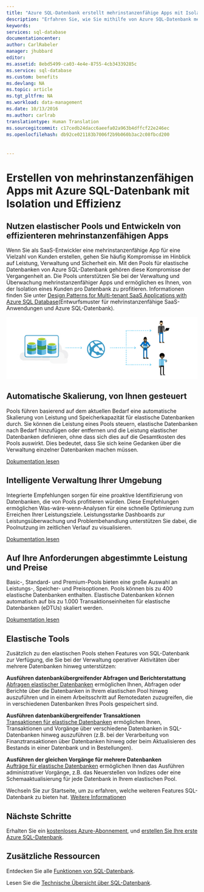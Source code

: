 ```yaml
---
title: "Azure SQL-Datenbank erstellt mehrinstanzenfähige Apps mit Isolation und Effizienz"
description: "Erfahren Sie, wie Sie mithilfe von Azure SQL-Datenbank mehrinstanzenfähige Apps entwickeln können."
keywords: 
services: sql-database
documentationcenter: 
author: CarlRabeler
manager: jhubbard
editor: 
ms.assetid: 8ebd5499-ca03-4e4e-8755-4cb34339285c
ms.service: sql-database
ms.custom: benefits
ms.devlang: NA
ms.topic: article
ms.tgt_pltfrm: NA
ms.workload: data-management
ms.date: 10/13/2016
ms.author: carlrab
translationtype: Human Translation
ms.sourcegitcommit: c17cedb24dacc6aeefa02a963b4dffcf22e246ec
ms.openlocfilehash: db92ce021183b7006f2b9b060b3ac2c08fbcd200


---
```

# <a name="build-multi-tenant-apps-with-azure-sql-database-with-isolation-and-efficiency"></a>Erstellen von mehrinstanzenfähigen Apps mit Azure SQL-Datenbank mit Isolation und Effizienz
## <a name="leverage-elastic-pools-and-build-more-efficient-multi-tenant-apps"></a>Nutzen elastischer Pools und Entwickeln von effizienteren mehrinstanzenfähigen Apps
Wenn Sie als SaaS-Entwickler eine mehrinstanzenfähige App für eine Vielzahl von Kunden erstellen, gehen Sie häufig Kompromisse im Hinblick auf Leistung, Verwaltung und Sicherheit ein. Mit den Pools für elastische Datenbanken von Azure SQL-Datenbank gehören diese Kompromisse der Vergangenheit an. Die Pools unterstützen Sie bei der Verwaltung und Überwachung mehrinstanzenfähiger Apps und ermöglichen es Ihnen, von der Isolation eines Kunden pro Datenbank zu profitieren. Informationen finden Sie unter [Design Patterns for Multi-tenant SaaS Applications with Azure SQL Database](sql-database-design-patterns-multi-tenancy-saas-applications.md)(Entwurfsmuster für mehrinstanzenfähige SaaS-Anwendungen und Azure SQL-Datenbank).

![build-multi-tenant-apps](./media/sql-database-build-multi-tenant-apps/sql-database-build-multi-tenant-apps.png)

## <a name="auto-scaling-you-control"></a>Automatische Skalierung, von Ihnen gesteuert
Pools führen basierend auf dem aktuellen Bedarf eine automatische Skalierung von Leistung und Speicherkapazität für elastische Datenbanken durch. Sie können die Leistung eines Pools steuern, elastische Datenbanken nach Bedarf hinzufügen oder entfernen und die Leistung elastischer Datenbanken definieren, ohne dass sich dies auf die Gesamtkosten des Pools auswirkt. Dies bedeutet, dass Sie sich keine Gedanken über die Verwaltung einzelner Datenbanken machen müssen.

[Dokumentation lesen](sql-database-elastic-pool.md)

## <a name="intelligent-management-of-your-environment"></a>Intelligente Verwaltung Ihrer Umgebung
Integrierte Empfehlungen sorgen für eine proaktive Identifizierung von Datenbanken, die von Pools profitieren würden. Diese Empfehlungen ermöglichen Was-wäre-wenn-Analysen für eine schnelle Optimierung zum Erreichen Ihrer Leistungsziele. Leistungsstarke Dashboards zur Leistungsüberwachung und Problembehandlung unterstützen Sie dabei, die Poolnutzung im zeitlichen Verlauf zu visualisieren.

[Dokumentation lesen](sql-database-elastic-pool-guidance.md)

## <a name="performance-and-price-to-meet-your-needs"></a>Auf Ihre Anforderungen abgestimmte Leistung und Preise 
Basic-, Standard- und Premium-Pools bieten eine große Auswahl an Leistungs-, Speicher- und Preisoptionen. Pools können bis zu 400 elastische Datenbanken enthalten. Elastische Datenbanken können automatisch auf bis zu 1.000 Transaktionseinheiten für elastische Datenbanken (eDTUs) skaliert werden.

[Dokumentation lesen](https://azure.microsoft.com/pricing/details/sql-database/?b=16.50)

## <a name="elastic-tools"></a>Elastische Tools
Zusätzlich zu den elastischen Pools stehen Features von SQL-Datenbank zur Verfügung, die Sie bei der Verwaltung operativer Aktivitäten über mehrere Datenbanken hinweg unterstützen:

**Ausführen datenbankübergreifender Abfragen und Berichterstattung**  
[Abfragen elastischer Datenbanken](sql-database-elastic-query-overview.md) ermöglichen Ihnen, Abfragen oder Berichte über die Datenbanken in Ihrem elastischen Pool hinweg auszuführen und in einem Arbeitsschritt auf Remotedaten zuzugreifen, die in verschiedenen Datenbanken Ihres Pools gespeichert sind.

**Ausführen datenbankübergreifender Transaktionen**  
[Transaktionen für elastische Datenbanken](sql-database-elastic-transactions-overview.md) ermöglichen Ihnen, Transaktionen und Vorgänge über verschiedene Datenbanken in SQL-Datenbanken hinweg auszuführen (z.B. bei der Verarbeitung von Finanztransaktionen über Datenbanken hinweg oder beim Aktualisieren des Bestands in einer Datenbank und in Bestellungen).

**Ausführen der gleichen Vorgänge für mehrere Datenbanken**  
[Aufträge für elastische Datenbanken](sql-database-elastic-jobs-overview.md) ermöglichen Ihnen das Ausführen administrativer Vorgänge, z.B. das Neuerstellen von Indizes oder eine Schemaaktualisierung für jede Datenbank in Ihrem elastischen Pool.

Wechseln Sie zur Startseite, um zu erfahren, welche weiteren Features SQL-Datenbank zu bieten hat.
[Weitere Informationen](https://azure.microsoft.com/services/sql-database/) 

## <a name="next-steps"></a>Nächste Schritte
Erhalten Sie ein [kostenloses Azure-Abonnement](https://azure.microsoft.com/get-started/), und [erstellen Sie Ihre erste Azure SQL-Datenbank](sql-database-get-started.md).

## <a name="additional-resources"></a>Zusätzliche Ressourcen
Entdecken Sie alle [Funktionen von SQL-Datenbank](https://azure.microsoft.com/services/sql-database/).

Lesen Sie die [Technische Übersicht über SQL-Datenbank](sql-database-technical-overview.md).  




<!--HONumber=Dec16_HO2-->


